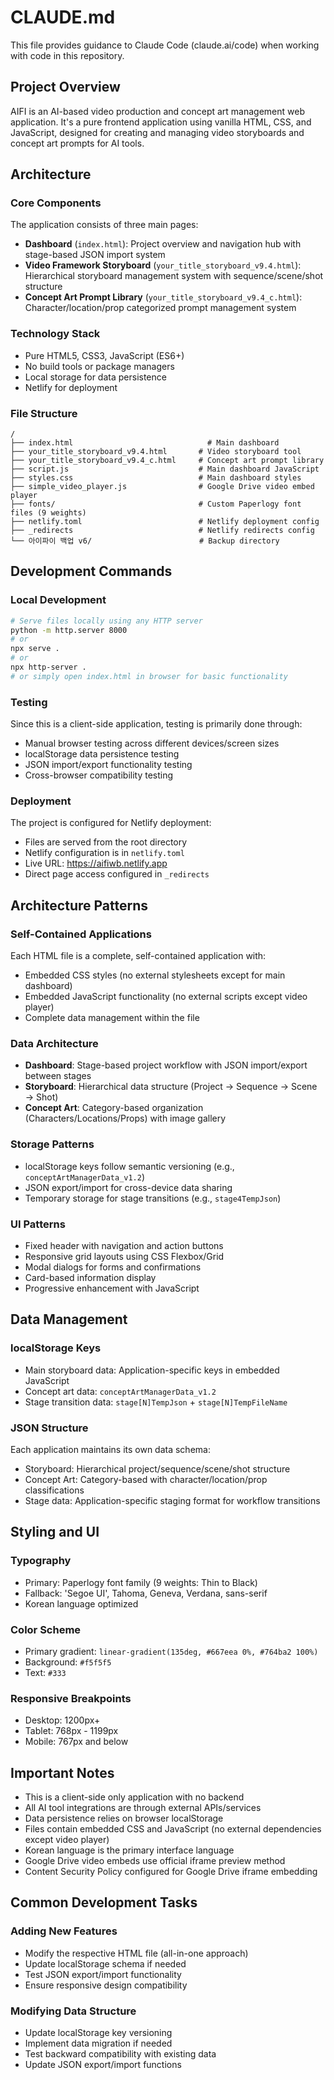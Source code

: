 # CLAUDE.md

This file provides guidance to Claude Code (claude.ai/code) when working with code in this repository.

## Project Overview

AIFI is an AI-based video production and concept art management web application. It's a pure frontend application using vanilla HTML, CSS, and JavaScript, designed for creating and managing video storyboards and concept art prompts for AI tools.

## Architecture

### Core Components

The application consists of three main pages:
- **Dashboard** (`index.html`): Project overview and navigation hub with stage-based JSON import system
- **Video Framework Storyboard** (`your_title_storyboard_v9.4.html`): Hierarchical storyboard management system with sequence/scene/shot structure
- **Concept Art Prompt Library** (`your_title_storyboard_v9.4_c.html`): Character/location/prop categorized prompt management system

### Technology Stack
- Pure HTML5, CSS3, JavaScript (ES6+)
- No build tools or package managers
- Local storage for data persistence
- Netlify for deployment

### File Structure
```
/
├── index.html                              # Main dashboard
├── your_title_storyboard_v9.4.html       # Video storyboard tool
├── your_title_storyboard_v9.4_c.html     # Concept art prompt library
├── script.js                             # Main dashboard JavaScript
├── styles.css                            # Main dashboard styles
├── simple_video_player.js                # Google Drive video embed player
├── fonts/                                # Custom Paperlogy font files (9 weights)
├── netlify.toml                          # Netlify deployment config
├── _redirects                            # Netlify redirects config
└── 아이파이 백업 v6/                        # Backup directory
```

## Development Commands

### Local Development
```bash
# Serve files locally using any HTTP server
python -m http.server 8000
# or
npx serve .
# or
npx http-server .
# or simply open index.html in browser for basic functionality
```

### Testing
Since this is a client-side application, testing is primarily done through:
- Manual browser testing across different devices/screen sizes
- localStorage data persistence testing
- JSON import/export functionality testing
- Cross-browser compatibility testing

### Deployment
The project is configured for Netlify deployment:
- Files are served from the root directory
- Netlify configuration is in `netlify.toml`
- Live URL: https://aifiwb.netlify.app
- Direct page access configured in `_redirects`

## Architecture Patterns

### Self-Contained Applications
Each HTML file is a complete, self-contained application with:
- Embedded CSS styles (no external stylesheets except for main dashboard)
- Embedded JavaScript functionality (no external scripts except video player)  
- Complete data management within the file

### Data Architecture
- **Dashboard**: Stage-based project workflow with JSON import/export between stages
- **Storyboard**: Hierarchical data structure (Project → Sequence → Scene → Shot)
- **Concept Art**: Category-based organization (Characters/Locations/Props) with image gallery

### Storage Patterns
- localStorage keys follow semantic versioning (e.g., `conceptArtManagerData_v1.2`)
- JSON export/import for cross-device data sharing
- Temporary storage for stage transitions (e.g., `stage4TempJson`)

### UI Patterns
- Fixed header with navigation and action buttons
- Responsive grid layouts using CSS Flexbox/Grid
- Modal dialogs for forms and confirmations
- Card-based information display
- Progressive enhancement with JavaScript

## Data Management

### localStorage Keys
- Main storyboard data: Application-specific keys in embedded JavaScript
- Concept art data: `conceptArtManagerData_v1.2`
- Stage transition data: `stage[N]TempJson` + `stage[N]TempFileName`

### JSON Structure
Each application maintains its own data schema:
- Storyboard: Hierarchical project/sequence/scene/shot structure
- Concept Art: Category-based with character/location/prop classifications
- Stage data: Application-specific staging format for workflow transitions

## Styling and UI

### Typography
- Primary: Paperlogy font family (9 weights: Thin to Black)
- Fallback: 'Segoe UI', Tahoma, Geneva, Verdana, sans-serif
- Korean language optimized

### Color Scheme  
- Primary gradient: `linear-gradient(135deg, #667eea 0%, #764ba2 100%)`
- Background: `#f5f5f5`
- Text: `#333`

### Responsive Breakpoints
- Desktop: 1200px+
- Tablet: 768px - 1199px  
- Mobile: 767px and below

## Important Notes

- This is a client-side only application with no backend
- All AI tool integrations are through external APIs/services
- Data persistence relies on browser localStorage
- Files contain embedded CSS and JavaScript (no external dependencies except video player)
- Korean language is the primary interface language
- Google Drive video embeds use official iframe preview method
- Content Security Policy configured for Google Drive iframe embedding

## Common Development Tasks

### Adding New Features
- Modify the respective HTML file (all-in-one approach)
- Update localStorage schema if needed
- Test JSON export/import functionality
- Ensure responsive design compatibility

### Modifying Data Structure
- Update localStorage key versioning
- Implement data migration if needed
- Test backward compatibility with existing data
- Update JSON export/import functions